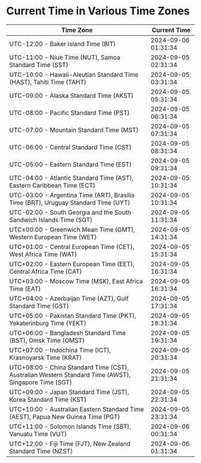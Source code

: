 # Current Time in Various Time Zones

| Time Zone | Current Time |
|-----------|--------------|
| UTC-12:00 - Baker Island Time (BIT) | 2024-09-06 01:31:34 |
| UTC-11:00 - Niue Time (NUT), Samoa Standard Time (SST) | 2024-09-05 02:31:34 |
| UTC-10:00 - Hawaii-Aleutian Standard Time (HAST), Tahiti Time (TAHT) | 2024-09-05 03:31:34 |
| UTC-09:00 - Alaska Standard Time (AKST) | 2024-09-05 05:31:34 |
| UTC-08:00 - Pacific Standard Time (PST) | 2024-09-05 06:31:34 |
| UTC-07:00 - Mountain Standard Time (MST) | 2024-09-05 07:31:34 |
| UTC-06:00 - Central Standard Time (CST) | 2024-09-05 08:31:34 |
| UTC-05:00 - Eastern Standard Time (EST) | 2024-09-05 09:31:34 |
| UTC-04:00 - Atlantic Standard Time (AST), Eastern Caribbean Time (ECT) | 2024-09-05 10:31:34 |
| UTC-03:00 - Argentina Time (ART), Brasília Time (BRT), Uruguay Standard Time (UYT) | 2024-09-05 10:31:34 |
| UTC-02:00 - South Georgia and the South Sandwich Islands Time (SGT) | 2024-09-05 11:31:34 |
| UTC±00:00 - Greenwich Mean Time (GMT), Western European Time (WET) | 2024-09-05 14:31:34 |
| UTC+01:00 - Central European Time (CET), West Africa Time (WAT) | 2024-09-05 15:31:34 |
| UTC+02:00 - Eastern European Time (EET), Central Africa Time (CAT) | 2024-09-05 16:31:34 |
| UTC+03:00 - Moscow Time (MSK), East Africa Time (EAT) | 2024-09-05 16:31:34 |
| UTC+04:00 - Azerbaijan Time (AZT), Gulf Standard Time (GST) | 2024-09-05 17:31:34 |
| UTC+05:00 - Pakistan Standard Time (PKT), Yekaterinburg Time (YEKT) | 2024-09-05 18:31:34 |
| UTC+06:00 - Bangladesh Standard Time (BST), Omsk Time (OMST) | 2024-09-05 19:31:34 |
| UTC+07:00 - Indochina Time (ICT), Krasnoyarsk Time (KRAT) | 2024-09-05 20:31:34 |
| UTC+08:00 - China Standard Time (CST), Australian Western Standard Time (AWST), Singapore Time (SGT) | 2024-09-05 21:31:34 |
| UTC+09:00 - Japan Standard Time (JST), Korea Standard Time (KST) | 2024-09-05 22:31:34 |
| UTC+10:00 - Australian Eastern Standard Time (AEST), Papua New Guinea Time (PGT) | 2024-09-05 23:31:34 |
| UTC+11:00 - Solomon Islands Time (SBT), Vanuatu Time (VUT) | 2024-09-06 00:31:34 |
| UTC+12:00 - Fiji Time (FJT), New Zealand Standard Time (NZST) | 2024-09-06 01:31:34 |
